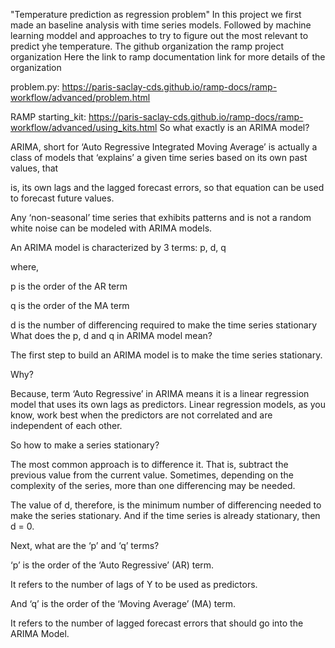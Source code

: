 "Temperature prediction as regression problem" In this project we first made an baseline analysis with time series models. Followed by machine learning moddel and approaches to try to figure out the most relevant to predict yhe temperature. The github organization the ramp project organization Here the link to ramp documentation link for more details of the organization

problem.py: https://paris-saclay-cds.github.io/ramp-docs/ramp-workflow/advanced/problem.html

RAMP starting_kit: https://paris-saclay-cds.github.io/ramp-docs/ramp-workflow/advanced/using_kits.html
So what exactly is an ARIMA model?

ARIMA, short for ‘Auto Regressive Integrated Moving Average’ is actually a class of models that ‘explains’ a given time series based on its own past values, that

is, its own lags and the lagged forecast errors, so that equation can be used to forecast future values.

Any ‘non-seasonal’ time series that exhibits patterns and is not a random white noise can be modeled with ARIMA models.

An ARIMA model is characterized by 3 terms: p, d, q

where,

p is the order of the AR term

q is the order of the MA term

d is the number of differencing required to make the time series stationary
What does the p, d and q in ARIMA model mean?

The first step to build an ARIMA model is to make the time series stationary.

Why?

Because, term ‘Auto Regressive’ in ARIMA means it is a linear regression model that uses its own lags as predictors. Linear regression models, as you know, work best when the predictors are not correlated and are independent of each other.

So how to make a series stationary?

The most common approach is to difference it. That is, subtract the previous value from the current value. Sometimes, depending on the complexity of the series, more than one differencing may be needed.

The value of d, therefore, is the minimum number of differencing needed to make the series stationary. And if the time series is already stationary, then d = 0.

Next, what are the ‘p’ and ‘q’ terms?

‘p’ is the order of the ‘Auto Regressive’ (AR) term.

It refers to the number of lags of Y to be used as predictors.

And ‘q’ is the order of the ‘Moving Average’ (MA) term.

It refers to the number of lagged forecast errors that should go into the ARIMA Model.
